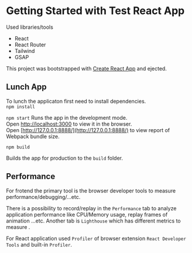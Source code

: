 # Getting Started with Test React App

Used libraries/tools

- React
- React Router
- Tailwind
- GSAP

This project was bootstrapped with [Create React App](https://github.com/facebook/create-react-app) and ejected.

## Lunch App

To lunch the applicaton first need to install dependencies.\
`npm install`

`npm start`
Runs the app in the development mode.\
Open [http://localhost:3000](http://localhost:3000) to view it in the browser.\
Open [http://127.0.0.1:8888/](http://127.0.0.1:8888/) to view report of Webpack bundle size.

`npm build`

Builds the app for production to the `build` folder.

## Performance

For frotend the primary tool is the browser developer tools to measure performance/debugging/...etc.

There is a possibility to record/replay in the `Performance` tab to analyze application performance like CPU/Memory usage, replay frames of animation ...etc.
Another tab is `Lighthouse` which has different metrics to measure .

For React application used `Profiler` of browser extension `React Developer Tools` and built-in `Profiler`.
